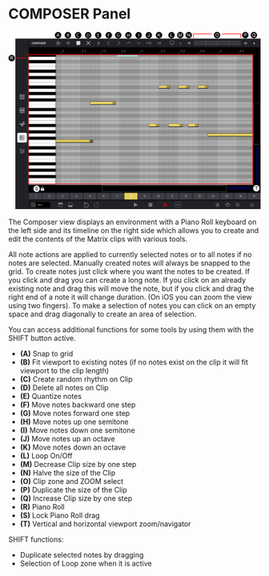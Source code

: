 # COMPOSER Panel

<img src="/bam/images/composer/composer-overview.png" width="800" alt="BAM Composer panel overview" />

<br>

The Composer view displays an environment with a Piano Roll keyboard on
the left side and its timeline on the right side which allows you to
create and edit the contents of the Matrix clips with various tools.

All note actions are applied to currently selected notes or to all notes
if no notes are selected. Manually created notes will always be snapped
to the grid. To create notes just click where you want the notes to be
created. If you click and drag you can create a long note. If you click
on an already existing note and drag this will move the note, but if you
click and drag the right end of a note it will change duration. (On iOS
you can zoom the view using two fingers). To make a selection of notes
you can click on an empty space and drag diagonally to create an area of
selection.

You can access additional functions for some tools by using them with
the SHIFT button active.

- **(A)** Snap to grid
- **(B)** Fit viewport to existing notes (if no notes exist on the clip it will fit viewport to the clip length)
- **(C)** Create random rhythm on Clip
- **(D)** Delete all notes on Clip
- **(E)** Quantize notes
- **(F)** Move notes backward one step
- **(G)** Move notes forward one step
- **(H)** Move notes up one semitone
- **(I)** Move notes down one semitone
- **(J)** Move notes up an octave
- **(K)** Move notes down an octave
- **(L)** Loop On/Off
- **(M)** Decrease Clip size by one step
- **(N)** Halve the size of the Clip
- **(O)** Clip zone and ZOOM select
- **(P)** Duplicate the size of the Clip
- **(Q)** Increase Clip size by one step
- **(R)** Piano Roll
- **(S)** Lock Piano Roll drag
- **(T)** Vertical and horizontal viewport zoom/navigator

SHIFT functions:
- Duplicate selected notes by dragging
- Selection of Loop zone when it is active